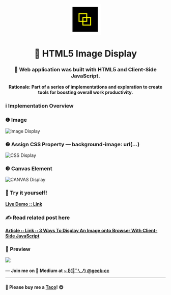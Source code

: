<div align="center">
  <img src="https://github.com/incubated-geek-cc/HTML5-Image-Display/raw/main/img/logo.png" width="96" alt="logo">

  # 💠 HTML5 Image Display

  ### 🧰 Web application was built with <strong>HTML5</strong> and <strong>Client-Side JavaScript</strong>.

**Rationale: Part of a series of implementations and exploration to create tools for boosting overall work productivity.**

<div align="left">

  ### ℹ Implementation Overview

</div>
</div>

### ❶ Image <img />

<img src='https://miro.medium.com/max/1050/1*ERqUcN_644r3ks1ViTzv4g.png' alt='Image Display' height='400' />

### ❷ Assign CSS Property — background-image: url(…)

<img src='https://miro.medium.com/max/1050/1*SfIcgtHOFrS71Jhd5HvxQw.png' alt='CSS Display' height='400' />

### ❸ Canvas Element <canvas></canvas>

<img src='https://miro.medium.com/max/1050/1*VRakVs1kOjUG0rO3yU9SEg.png' alt='CANVAS Display' height='400' />

### 🌟 Try it yourself!
[**Live Demo :: Link**](https://incubated-geek-cc.github.io/HTML5-Image-Display/)

### ✍ Read related post here
[**Article :: Link :: 3 Ways To Display An Image onto Browser With Client-Side JavaScript**](https://geek-cc.medium.com/3-ways-to-display-an-image-onto-browser-with-client-side-javascript-6653d94680a7)

### 👀 Preview
<img src='https://miro.medium.com/max/1050/1*Kmt1u1htE0KH6OJnT_TxXw.png' width="800px" />

<p>— <b>Join me on 📝 <b>Medium</b> at <a href='https://medium.com/@geek-cc' target='_blank'>~ ξ(🎀˶❛◡❛) @geek-cc</a></b></p>

---

#### 🌮 Please buy me a <a href='https://www.buymeacoffee.com/geekcc' target='_blank'>Taco</a>! 😋